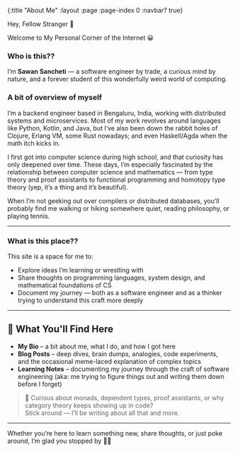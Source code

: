 {:title "About Me"
 :layout :page
 :page-index 0
 :navbar? true}

Hey, Fellow Stranger 👋

Welcome to My Personal Corner of the Internet 😀

### Who is this??

I’m **Sawan Sancheti** — a software engineer by trade, a curious mind by nature, and a forever student of this wonderfully weird world of computing.

### A bit of overview of myself

I’m a backend engineer based in Bengaluru, India, working with distributed systems and microservices. Most of my work revolves around languages like Python, Kotlin, and Java, but I’ve also been down the rabbit holes of Clojure, Erlang VM, some Rust nowadays; and even Haskell/Agda when the math itch kicks in.

I first got into computer science during high school, and that curiosity has only deepened over time. These days, I’m especially fascinated by the relationship between computer science and mathematics — from type theory and proof assistants to functional programming and homotopy type theory (yep, it’s a thing and it’s beautiful).

When I’m not geeking out over compilers or distributed databases, you’ll probably find me walking or hiking somewhere quiet, reading philosophy, or playing tennis.

---

### What is this place??

This site is a space for me to:

- Explore ideas I’m learning or wrestling with
- Share thoughts on programming languages, system design, and mathematical foundations of CS
- Document my journey — both as a software engineer and as a thinker trying to understand this craft more deeply

---

## 🧭 What You'll Find Here

- **My Bio** – a bit about me, what I do, and how I got here
- **Blog Posts** – deep dives, brain dumps, analogies, code experiments, and the occasional meme-laced explanation of complex topics
- **Learning Notes** – documenting my journey through the craft of software engineering (aka: me trying to figure things out and writing them down before I forget)

> 💬 Curious about monads, dependent types, proof assistants, or why category theory keeps showing up in code?  
> Stick around — I’ll be writing about all that and more.

---

Whether you’re here to learn something new, share thoughts, or just poke around, I’m glad you stopped by 👋😄

